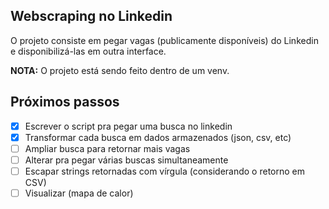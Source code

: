 ## Webscraping no Linkedin

O projeto consiste em pegar vagas (publicamente disponíveis) do Linkedin e
disponibilizá-las em outra interface. 

**NOTA:** O projeto está sendo feito dentro de um venv.

## Próximos passos
- [x] Escrever o script pra pegar uma busca no linkedin
- [x] Transformar cada busca em dados armazenados (json, csv, etc)
- [ ] Ampliar busca para retornar mais vagas
- [ ] Alterar pra pegar várias buscas simultaneamente
- [ ] Escapar strings retornadas com vírgula (considerando o retorno em CSV)
- [ ] Visualizar (mapa de calor)
